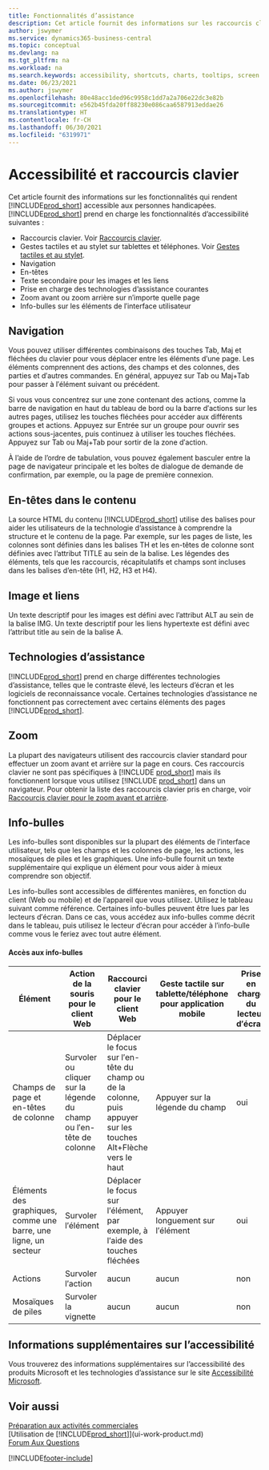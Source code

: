 ```yaml
---
title: Fonctionnalités d’assistance
description: Cet article fournit des informations sur les raccourcis clavier et d’autres fonctionnalités d’assistance dans Business Central pour les personnes à mobilité réduite.
author: jswymer
ms.service: dynamics365-business-central
ms.topic: conceptual
ms.devlang: na
ms.tgt_pltfrm: na
ms.workload: na
ms.search.keywords: accessibility, shortcuts, charts, tooltips, screen reader
ms.date: 06/23/2021
ms.author: jswymer
ms.openlocfilehash: 80e48acc1ded96c9958c1dd7a2a706e22dc3e82b
ms.sourcegitcommit: e562b45fda20ff88230e086caa6587913eddae26
ms.translationtype: HT
ms.contentlocale: fr-CH
ms.lasthandoff: 06/30/2021
ms.locfileid: "6319971"
---
```

# <a name="accessibility-and-keyboard-shortcuts"></a>Accessibilité et raccourcis clavier

Cet article fournit des informations sur les fonctionnalités qui rendent [!INCLUDE[prod_short](includes/prod_short.md)] accessible aux personnes handicapées. [!INCLUDE[prod_short](includes/prod_short.md)] prend en charge les fonctionnalités d’accessibilité suivantes :  

- Raccourcis clavier. Voir [Raccourcis clavier](keyboard-shortcuts.md).
- Gestes tactiles et au stylet sur tablettes et téléphones. Voir [Gestes tactiles et au stylet](touch-gestures.md).
- Navigation  
- En-têtes  
- Texte secondaire pour les images et les liens  
- Prise en charge des technologies d’assistance courantes 
- Zoom avant ou zoom arrière sur n′importe quelle page
- Info-bulles sur les éléments de l′interface utilisateur

## <a name="navigation"></a><a name="Navigation"></a> Navigation
  
Vous pouvez utiliser différentes combinaisons des touches Tab, Maj et fléchées du clavier pour vous déplacer entre les éléments d′une page. Les éléments comprennent des actions, des champs et des colonnes, des parties et d′autres commandes. En général, appuyez sur Tab ou Maj+Tab pour passer à l′élément suivant ou précédent.

Si vous vous concentrez sur une zone contenant des actions, comme la barre de navigation en haut du tableau de bord ou la barre d′actions sur les autres pages, utilisez les touches fléchées pour accéder aux différents groupes et actions. Appuyez sur Entrée sur un groupe pour ouvrir ses actions sous-jacentes, puis continuez à utiliser les touches fléchées. Appuyez sur Tab ou Maj+Tab pour sortir de la zone d′action.

À l’aide de l’ordre de tabulation, vous pouvez également basculer entre la page de navigateur principale et les boîtes de dialogue de demande de confirmation, par exemple, ou la page de première connexion.  

## <a name="headings-in-content"></a><a name="Headings"></a> En-têtes dans le contenu

La source HTML du contenu [!INCLUDE[prod_short](includes/prod_short.md)] utilise des balises pour aider les utilisateurs de la technologie d’assistance à comprendre la structure et le contenu de la page. Par exemple, sur les pages de liste, les colonnes sont définies dans les balises TH et les en-têtes de colonne sont définies avec l’attribut TITLE au sein de la balise. Les légendes des éléments, tels que les raccourcis, récapitulatifs et champs sont incluses dans les balises d’en-tête (H1, H2, H3 et H4).  

## <a name="image-and-links"></a><a name="Images"></a> Image et liens

Un texte descriptif pour les images est défini avec l’attribut ALT au sein de la balise IMG. Un texte descriptif pour les liens hypertexte est défini avec l’attribut title au sein de la balise A.  

## <a name="assistive-technologies"></a><a name="AssistiveTech"></a> Technologies d’assistance

[!INCLUDE[prod_short](includes/prod_short.md)] prend en charge différentes technologies d’assistance, telles que le contraste élevé, les lecteurs d’écran et les logiciels de reconnaissance vocale. Certaines technologies d’assistance ne fonctionnent pas correctement avec certains éléments des pages [!INCLUDE[prod_short](includes/prod_short.md)].  

## <a name="zoom"></a><a name="zoom"></a> Zoom

La plupart des navigateurs utilisent des raccourcis clavier standard pour effectuer un zoom avant et arrière sur la page en cours. Ces raccourcis clavier ne sont pas spécifiques à [!INCLUDE [prod_short](includes/prod_short.md)] mais ils fonctionnent lorsque vous utilisez [!INCLUDE [prod_short](includes/prod_short.md)] dans un navigateur. Pour obtenir la liste des raccourcis clavier pris en charge, voir [Raccourcis clavier pour le zoom avant et arrière](keyboard-shortcuts.md#zoomshortcuts).

## <a name="tooltips"></a>Info-bulles

Les info-bulles sont disponibles sur la plupart des éléments de l′interface utilisateur, tels que les champs et les colonnes de page, les actions, les mosaïques de piles et les graphiques. Une info-bulle fournit un texte supplémentaire qui explique un élément pour vous aider à mieux comprendre son objectif. 

Les info-bulles sont accessibles de différentes manières, en fonction du client (Web ou mobile) et de l′appareil que vous utilisez. Utilisez le tableau suivant comme référence. Certaines info-bulles peuvent être lues par les lecteurs d′écran. Dans ce cas, vous accédez aux info-bulles comme décrit dans le tableau, puis utilisez le lecteur d′écran pour accéder à l′info-bulle comme vous le feriez avec tout autre élément.

#### <a name="accessing-tooltips"></a>Accès aux info-bulles

|Élément|Action de la souris pour le client Web|Raccourci clavier pour le client Web|Geste tactile sur tablette/téléphone pour application mobile|Prise en charge du lecteur d′écran|
|-------|-----------------|------------|--------------------------|---------------------|
|Champs de page et en-têtes de colonne|Survoler ou cliquer sur la légende du champ ou l′en-tête de colonne|Déplacer le focus sur l′en-tête du champ ou de la colonne, puis appuyer sur les touches Alt+Flèche vers le haut|Appuyer sur la légende du champ |oui|
|Éléments des graphiques, comme une barre, une ligne, un secteur|Survoler l′élément|Déplacer le focus sur l′élément, par exemple, à l′aide des touches fléchées|Appuyer longuement sur l′élément|oui|
|Actions|Survoler l′action|aucun|aucun |non|
|Mosaïques de piles|Survoler la vignette |aucun|aucun|non|


<!--
- With a mouse, hover over the element.
- With keyboard, press the Alt+Up Arrow keys.
- On a tablet or phone, tap and hold on the element. To learn about more gestures, see [Touch and Pen Gestures](touch-gestures.md)

-->

## <a name="for-more-accessibility-information"></a>Informations supplémentaires sur l’accessibilité

Vous trouverez des informations supplémentaires sur l’accessibilité des produits Microsoft et les technologies d’assistance sur le site [Accessibilité Microsoft](https://go.microsoft.com/fwlink/?LinkId=262160).

## <a name="see-also"></a>Voir aussi

[Préparation aux activités commerciales](ui-get-ready-business.md)  
[Utilisation de [!INCLUDE[prod_short](includes/prod_short.md)]](ui-work-product.md)  
[Forum Aux Questions](across-faq.yml)  

[!INCLUDE[footer-include](includes/footer-banner.md)]
